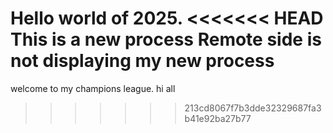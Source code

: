 Hello world of 2025.
<<<<<<< HEAD
This is a new process
Remote side is not displaying my new process
=======
welcome to my champions league.
hi all
>>>>>>> 213cd8067f7b3dde32329687fa3b41e92ba27b77
